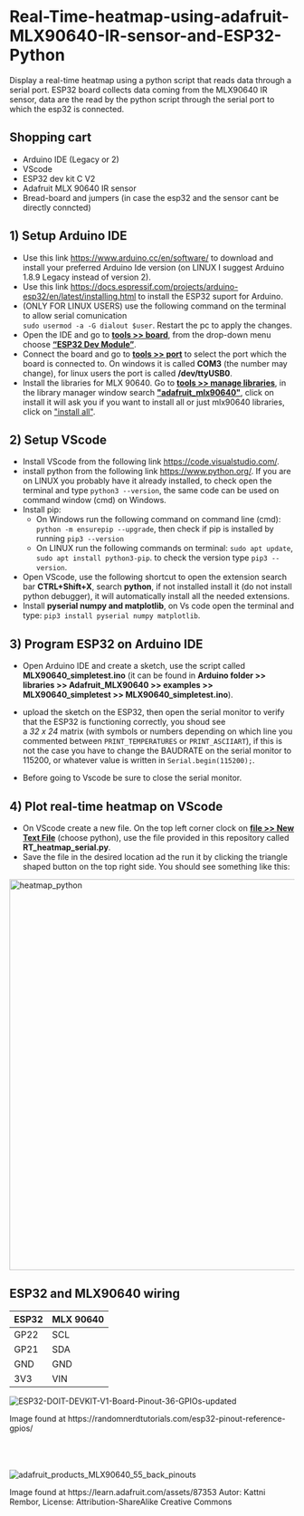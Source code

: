 # Real-Time-heatmap-using-adafruit-MLX90640-IR-sensor-and-ESP32-Python
Display a real-time heatmap using a python script that reads data through a serial port. ESP32 board collects data coming from the MLX90640 IR sensor, data are the read by the python script through the serial port to which the esp32 is connected. 

## Shopping cart
* Arduino IDE (Legacy or 2)
* VScode
* ESP32 dev kit C V2
* Adafruit MLX 90640 IR sensor
* Bread-board and jumpers (in case the esp32 and the sensor cant be directly conncted)

## 1) Setup Arduino IDE
* Use this link https://www.arduino.cc/en/software/ to download and install your preferred Arduino Ide version (on LINUX I suggest Arduino 1.8.9 Legacy instead of version 2).
* Use this link https://docs.espressif.com/projects/arduino-esp32/en/latest/installing.html to install the ESP32 suport for Arduino.
* (ONLY FOR LINUX USERS) use the following command on the terminal to allow serial comunication <br />
   `sudo usermod -a -G dialout $user`. Restart the pc to apply the changes.
* Open the IDE and go to <ins>**tools >> board**</ins>, from the drop-down menu choose <ins>**“ESP32 Dev Module”**</ins>.
* Connect the board and go to <ins>**tools >> port**</ins> to select the port which the board is connected to. On windows it is called __COM3__ (the number may change), for linux users the port is called __/dev/ttyUSB0__.
* Install the libraries for MLX 90640. Go to <ins>**tools >> manage libraries**</ins>, in the library manager window search <ins>**"adafruit_mlx90640"**</ins>, click on install it will ask you if you want to install all or just mlx90640 libraries, click on <ins>"install all"</ins>.

## 2) Setup VScode  
* Install VScode from the following link https://code.visualstudio.com/.
* install python from the following link https://www.python.org/. If you are on LINUX you probably have it already installed, to check open the terminal and type `python3 --version`, the same code can be used on command window (cmd) on Windows.
* Install pip:
    * On Windows run the following command on command line (cmd): `python -m ensurepip --upgrade`, then check if pip is installed by running `pip3 --version`
    * On LINUX run the following commands on terminal: `sudo apt update`, `sudo apt install python3-pip`. to check the version type `pip3 --version`.
* Open VScode, use the following shortcut to open the extension search bar __CTRL+Shift+X__, search __python__, if not installed install it (do not install python debugger), it will automatically install all the needed extensions.
* Install __pyserial numpy and matplotlib__, on Vs code open the terminal and type: `pip3 install pyserial numpy matplotlib`.

## 3) Program ESP32 on Arduino IDE
* Open Arduino IDE and create a sketch, use the script called __MLX90640_simpletest.ino__ (it can be found in __Arduino folder >> libraries >> Adafruit_MLX90640 >> examples >> MLX90640_simpletest >> MLX90640_simpletest.ino__).

* upload the sketch on the ESP32, then open the serial monitor to verify that the ESP32 is functioning correctly, you shoud see <br />
  a  _32 x 24_ matrix (with symbols or numbers depending on which line you commented between `PRINT_TEMPERATURES` or `PRINT_ASCIIART`), if this is not the case you have to change the BAUDRATE on the serial monitor to 115200, or whatever value is written in `Serial.begin(115200);`.
* Before going to Vscode be sure to close the serial monitor.

## 4) Plot real-time heatmap on VScode 
* On VScode create a new file. On the top left corner clock on <ins>**file >> New Text File**</ins> (choose python), use the file provided in this repository called __RT_heatmap_serial.py__.
* Save the file in the desired location ad the run it by clicking the triangle shaped button on the top right side. You should see something like this:
<img width="1102" height="691" alt="heatmap_python" src="https://github.com/user-attachments/assets/a9a9f6ae-acb7-4677-9189-cf03deffa437" />

## ESP32 and MLX90640 wiring
| ESP32  | MLX 90640 |
| ------------- | ------------- |
| GP22  | SCL  |
| GP21  | SDA  |
| GND  | GND  |
| 3V3  | VIN  |


![ESP32-DOIT-DEVKIT-V1-Board-Pinout-36-GPIOs-updated](https://github.com/user-attachments/assets/230f8e6d-63ad-4918-add3-b66e808cf87b)
<figcaption>Image found at https://randomnerdtutorials.com/esp32-pinout-reference-gpios/</figcaption> <br />
<br />
<br />

![adafruit_products_MLX90640_55_back_pinouts](https://github.com/user-attachments/assets/94942398-c675-446f-999e-6b3590b8639b)
<figcaption>Image found at https://learn.adafruit.com/assets/87353 Autor: Kattni Rembor, License: Attribution-ShareAlike Creative Commons</figcaption>

